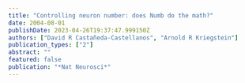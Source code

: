 ```yaml
---
title: "Controlling neuron number: does Numb do the math?"
date: 2004-08-01
publishDate: 2023-04-26T19:37:47.999150Z
authors: ["David R Castañeda-Castellanos", "Arnold R Kriegstein"]
publication_types: ["2"]
abstract: ""
featured: false
publication: "*Nat Neurosci*"
---
```


